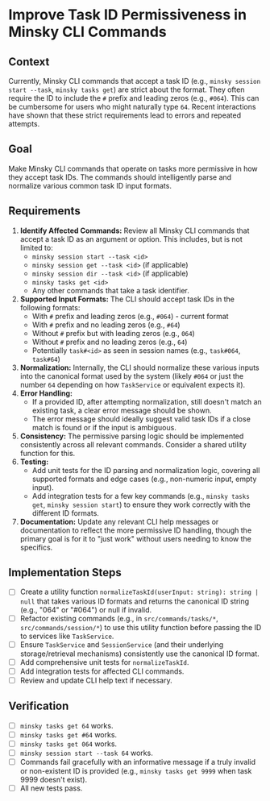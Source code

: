 # Improve Task ID Permissiveness in Minsky CLI Commands

## Context

Currently, Minsky CLI commands that accept a task ID (e.g., `minsky session start --task`, `minsky tasks get`) are strict about the format. They often require the ID to include the `#` prefix and leading zeros (e.g., `#064`). This can be cumbersome for users who might naturally type `64`. Recent interactions have shown that these strict requirements lead to errors and repeated attempts.

## Goal

Make Minsky CLI commands that operate on tasks more permissive in how they accept task IDs. The commands should intelligently parse and normalize various common task ID input formats.

## Requirements

1.  **Identify Affected Commands:** Review all Minsky CLI commands that accept a task ID as an argument or option. This includes, but is not limited to:
    - `minsky session start --task <id>`
    - `minsky session get --task <id>` (if applicable)
    - `minsky session dir --task <id>` (if applicable)
    - `minsky tasks get <id>`
    - Any other commands that take a task identifier.
2.  **Supported Input Formats:** The CLI should accept task IDs in the following formats:
    - With `#` prefix and leading zeros (e.g., `#064`) - current format
    - With `#` prefix and no leading zeros (e.g., `#64`)
    - Without `#` prefix but with leading zeros (e.g., `064`)
    - Without `#` prefix and no leading zeros (e.g., `64`)
    - Potentially `task#<id>` as seen in session names (e.g., `task#064`, `task#64`)
3.  **Normalization:** Internally, the CLI should normalize these various inputs into the canonical format used by the system (likely `#064` or just the number `64` depending on how `TaskService` or equivalent expects it).
4.  **Error Handling:**
    - If a provided ID, after attempting normalization, still doesn't match an existing task, a clear error message should be shown.
    - The error message should ideally suggest valid task IDs if a close match is found or if the input is ambiguous.
5.  **Consistency:** The permissive parsing logic should be implemented consistently across all relevant commands. Consider a shared utility function for this.
6.  **Testing:**
    - Add unit tests for the ID parsing and normalization logic, covering all supported formats and edge cases (e.g., non-numeric input, empty input).
    - Add integration tests for a few key commands (e.g., `minsky tasks get`, `minsky session start`) to ensure they work correctly with the different ID formats.
7.  **Documentation:** Update any relevant CLI help messages or documentation to reflect the more permissive ID handling, though the primary goal is for it to "just work" without users needing to know the specifics.

## Implementation Steps

- [ ] Create a utility function `normalizeTaskId(userInput: string): string | null` that takes various ID formats and returns the canonical ID string (e.g., "064" or "#064") or null if invalid.
- [ ] Refactor existing commands (e.g., in `src/commands/tasks/*`, `src/commands/session/*`) to use this utility function before passing the ID to services like `TaskService`.
- [ ] Ensure `TaskService` and `SessionService` (and their underlying storage/retrieval mechanisms) consistently use the canonical ID format.
- [ ] Add comprehensive unit tests for `normalizeTaskId`.
- [ ] Add integration tests for affected CLI commands.
- [ ] Review and update CLI help text if necessary.

## Verification

- [ ] `minsky tasks get 64` works.
- [ ] `minsky tasks get #64` works.
- [ ] `minsky tasks get 064` works.
- [ ] `minsky session start --task 64` works.
- [ ] Commands fail gracefully with an informative message if a truly invalid or non-existent ID is provided (e.g., `minsky tasks get 9999` when task 9999 doesn't exist).
- [ ] All new tests pass.
